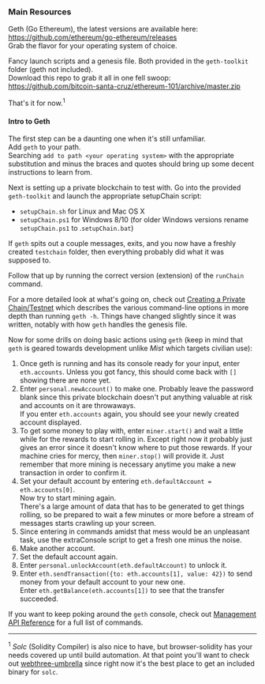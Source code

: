 ### Main Resources
Geth (Go Ethereum), the latest versions are available here: https://github.com/ethereum/go-ethereum/releases  
Grab the flavor for your operating system of choice.

Fancy launch scripts and a genesis file. Both provided in the `geth-toolkit` folder (geth not included).  
Download this repo to grab it all in one fell swoop: https://github.com/bitcoin-santa-cruz/ethereum-101/archive/master.zip  

That's it for now.<sup>1</sup>

#### Intro to Geth

The first step can be a daunting one when it's still unfamiliar.  
Add `geth` to your path.  
Searching `add to path <your operating system>` with the appropriate substitution and minus the braces and quotes should bring up some decent instructions to learn from.

Next is setting up a private blockchain to test with.
Go into the provided `geth-toolkit` and launch the appropriate setupChain script:  

* `setupChain.sh` for Linux and Mac OS X  
* `setupChain.ps1` for Windows 8/10 (for older Windows versions rename `setupChain.ps1` to .`setupChain.bat`)

If `geth` spits out a couple messages, exits, and you now have a freshly created `testchain` folder, then everything probably did what it was supposed to.

Follow that up by running the correct version (extension) of the `runChain` command.

For a more detailed look at what's going on, check out [Creating a Private Chain/Testnet](https://souptacular.gitbooks.io/ethereum-tutorials-and-tips-by-hudson/content/private-chain.html) which describes the various command-line options in more depth than running `geth -h`. Things have changed slightly since it was written, notably with how `geth` handles the genesis file.

Now for some drills on doing basic actions using `geth` (keep in mind that `geth` is geared towards development unlike *Mist* which targets civilian use):

1. Once geth is running and has its console ready for your input, enter `eth.accounts`. Unless you got fancy, this should come back with `[]` showing there are none yet.  
2. Enter `personal.newAccount()` to make one. Probably leave the password blank since this private blockchain doesn't put anything valuable at risk and accounts on it are throwaways.  
If you enter `eth.accounts` again, you should see your newly created account displayed.  
3. To get some money to play with, enter `miner.start()` and wait a little while for the rewards to start rolling in. Except right now it probably just gives an error since it doesn't know where to put those rewards. If your machine cries for mercy, then `miner.stop()` will provide it. Just remember that more mining is necessary anytime you make a new transaction in order to confirm it.  
4. Set your default account by entering `eth.defaultAccount = eth.accounts[0]`.  
Now try to start mining again.  
There's a large amount of data that has to be generated to get things rolling, so be prepared to wait a few minutes or more before a stream of messages starts crawling up your screen.  
5. Since entering in commands amidst that mess would be an unpleasant task, use the extraConsole script to get a fresh one minus the noise.  
6. Make another account.  
7. Set the default account again.  
8. Enter `personal.unlockAccount(eth.defaultAccount)` to unlock it.  
9. Enter `eth.sendTransaction({to: eth.accounts[1], value: 42})` to send money from your default account to your new one.  
Enter `eth.getBalance(eth.accounts[1])` to see that the transfer succeeded.  

If you want to keep poking around the `geth` console, check out [Management API Reference](https://github.com/ethereum/go-ethereum/wiki/JavaScript-Console#management-api-reference) for a full list of commands.

---

<sup>1</sup> *Solc* (Solidity Compiler) is also nice to have, but browser-solidity has your needs covered up until build automation. At that point you'll want to check out [webthree-umbrella](https://github.com/ethereum/webthree-umbrella) since right now it's the best place to get an included binary for `solc`.
